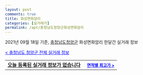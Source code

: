 ```yaml
---
layout: post
comments: true
title: 화성면화암리
categories: [실거래가]
permalink: /apt/충청남도청양군화성면화암리
---
```


2021년 09월 18일 기준, <a href="/apt/충청남도청양군">충청남도청양군</a> 화성면화암리 한달간 실거래 정보

<a style="color: blue;" href="/apt/충청남도청양군">< 충청남도 청양군 전체 실거래 정보</a>
<!---- start ---->
<table>
  <tr>
    <td colspan="4" style="font-weight: bold;"><a href="/apt/충청남도청양군화성면화암리{name_without_space}">오늘 등록된 실거래 정보가 없습니다</a> &nbsp;&nbsp;&nbsp; <a style="color: blue; font-size: smaller;" href="/apt/충청남도청양군화성면화암리{name_without_space}">면적별 최고가 ></a></td>
  </tr>
    
</table>
<!---- end ---->
    